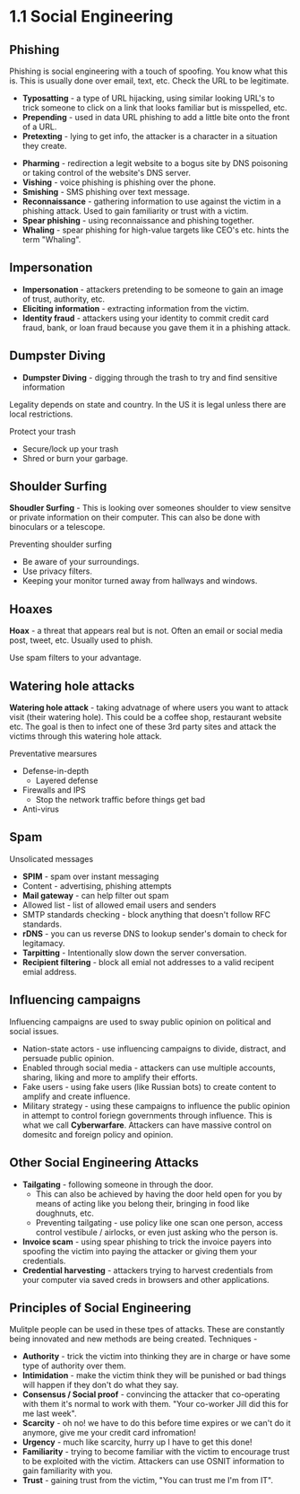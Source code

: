 # 1.1 Social Engineering
## Phishing
Phishing is social engineering with a touch of spoofing. You know what this is.  This is usually done over email, text, etc. Check the URL to be legitimate.

- **Typosatting** - a type of URL hijacking, using similar looking URL's to trick someone to click on a link that looks familiar but is misspelled, etc.
- **Prepending** - used in data URL phishing to add a little bite onto the front of a URL.
- **Pretexting** - lying to get info, the attacker is a character in a situation they create.
* **Pharming** - redirection a legit website to a bogus site by DNS poisoning or taking control of the website's DNS server.
* **Vishing** - voice phishing is phishing over the phone.
* **Smishing** - SMS phishing over text message.
* **Reconnaissance** - gathering information to use against the victim in a phishing attack. Used to gain familiarity or trust with a victim.
* **Spear phishing** - using reconnaissance and phishing together.
* **Whaling** - spear phishing for high-value targets like CEO's etc. hints the term "Whaling".


## Impersonation
- **Impersonation** - attackers pretending to be someone to gain an image of trust, authority, etc.
- **Eliciting information** - extracting information from the victim.
- **Identity fraud** - attackers using your identity to commit credit card fraud, bank, or loan fraud because you gave them it in a phishing attack.

## Dumpster Diving
- **Dumpster Diving** - digging through the trash to try and find sensitive information

Legality depends on state and country. In the US it is legal unless there are local restrictions.

Protect your trash
- Secure/lock up your trash
- Shred or burn your garbage.

## Shoulder Surfing
**Shoudler Surfing** - This is looking over someones shoulder to view sensitve or private information on their computer. This can also be done with binoculars or a telescope. 

Preventing shoulder surfing
- Be aware of your surroundings.
- Use privacy filters.
- Keeping your monitor turned away from hallways and windows.

## Hoaxes 
**Hoax** - a threat that appears real but is not. Often an email or social media post, tweet, etc. Usually used to phish.

Use spam filters to your advantage.

## Watering hole attacks
**Watering hole attack** - taking advatnage of where users you want to attack visit (their watering hole). This could be a coffee shop, restaurant website etc. The goal is then to infect one of these 3rd party sites and attack the victims through this watering hole attack.

Preventative mearsures
- Defense-in-depth
	- Layered defense
- Firewalls and IPS
	- Stop the network traffic before things get bad
- Anti-virus

## Spam
Unsolicated messages
- **SPIM** - spam over instant messaging
- Content - advertising, phishing attempts
- **Mail gateway** - can help filter out spam
- Allowed list - list of allowed email users and senders
- SMTP standards checking - block anything that doesn't follow RFC standards.
- **rDNS** - you can us reverse DNS to lookup sender's domain to check for legitamacy.
- **Tarpitting** - Intentionally slow down the server conversation.
- **Recipient filtering** - block all emial not addresses to a valid recipent emial address.

## Influencing campaigns
Influencing campaigns are used to sway public opinion on political and social issues. 
- Nation-state actors - use influencing campaigns to divide, distract, and persuade public opinion. 
- Enabled through social media - attackers can use multiple accounts, sharing, liking and more to amplify their efforts.
- Fake users - using fake users (like Russian bots) to create content to amplify and create influence.
- Military strategy - using these campaigns to influence the public opinion in attempt to control foriegn governments through influence. This is what we call **Cyberwarfare**. Attackers can have massive control on domesitc and foreign policy and opinion.

## Other Social Engineering Attacks
- **Tailgating** - following someone in through the door.
	- This can also be achieved by having the door held open for you by means of acting like you belong their, bringing in food like doughnuts, etc.
	- Preventing tailgating - use policy like one scan one person, access control vestibule / airlocks, or even just asking who the person is.
- **Invoice scam** - using spear phishing to trick the invoice payers into spoofing the victim into paying the attacker or giving them your credentials.
- **Credential harvesting** - attackers trying to harvest credentials from your computer via saved creds in browsers and other applications.

## Principles of Social Engineering
Mulitple people can be used in these tpes of attacks. These are constantly being innovated and new methods are being created.
Techniques -
- **Authority** - trick the victim into thinking they are in charge or have some type of authority over them.
- **Intimidation** - make the victim think they will be punished or bad things will happen if they don't do what they say.
- **Consensus / Social proof** - convincing the attacker that co-operating with them it's normal to work with them. "Your co-worker Jill did this for me last week".
- **Scarcity** - oh no! we have to do this before time expires or we can't do it anymore, give me your credit card infromation!
- **Urgency** - much like scarcity, hurry up I have to get this done! 
- **Familiarity** - trying to become familiar with the victim to encourage trust to be exploited with the victim. Attackers can use OSNIT information to gain familiarity with you.
- **Trust** - gaining trust from the victim, "You can trust me I'm from IT".
